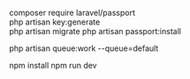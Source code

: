 composer require laravel/passport  
php artisan key:generate  
php artisan migrate
php artisan passport:install 

php artisan queue:work --queue=default


npm install
npm run dev